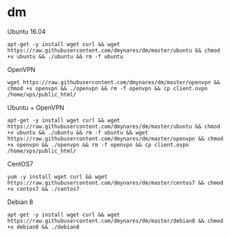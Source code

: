 # dm
<p>
  Ubuntu 16.04
<p>
  <code>apt-get -y install wget curl && wget https://raw.githubusercontent.com/dmynares/dm/master/ubuntu && chmod +x ubuntu && ./ubuntu && rm -f ubuntu</code>
<p>
  OpenVPN
<p>
  <code>wget https://raw.githubusercontent.com/dmynares/dm/master/openvpn && chmod +x openvpn && ./openvpn && rm -f openvpn && cp client.ovpn /home/vps/public_html/</code><p>
  Ubuntu + OpenVPN
<p>
  <code>apt-get -y install wget curl && wget https://raw.githubusercontent.com/dmynares/dm/master/ubuntu && chmod +x ubuntu && ./ubuntu && rm -f ubuntu && wget https://raw.githubusercontent.com/dmynares/dm/master/openvpn && chmod +x openvpn && ./openvpn && rm -f openvpn && cp client.ovpn /home/vps/public_html/</code>
<p>
  CentOS7
<p> 
<code>yum -y install wget curl && wget https://raw.githubusercontent.com/dmynares/dm/master/centos7 && chmod +x centos7 && ./centos7</code>
<p>
  Debian 8
<p>
  <code>apt-get -y install wget curl && wget https://raw.githubusercontent.com/dmynares/dm/master/debian8 && chmod +x debian8 && ./debian8</code>
